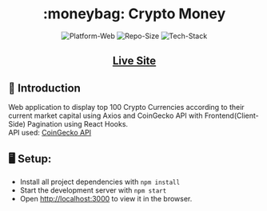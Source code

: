 <h1 align="center">:moneybag: Crypto Money</h1>

<p align="center">
	<img src="https://img.shields.io/badge/Platform-Web-brightgreen" alt="Platform-Web">
	<img src="https://img.shields.io/badge/Repo%20Size-713%20kB-blue" alt="Repo-Size">
  	<img src="https://img.shields.io/badge/Tech%20Stack-React%20JS%2C%20CSS%2C%20CoinGecko%20API-red" alt="Tech-Stack">
</p>
<h2 align="center"><a href="https://crypto-money.netlify.app/"> Live Site </a></h2>

                           

## :bookmark_tabs: Introduction 
Web application to display top 100 Crypto Currencies according to their current market capital using Axios and CoinGecko API with Frontend(Client-Side) Pagination using React Hooks.<br>
API used: [CoinGecko API](https://www.coingecko.com/en/api)

## :desktop_computer: Setup:
- Install all project dependencies with ```npm install```
- Start the development server with ```npm start```
- Open [http://localhost:3000](http://localhost:3000) to view it in the browser.
